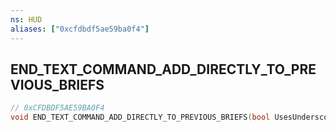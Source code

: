 ```yaml
---
ns: HUD
aliases: ["0xcfdbdf5ae59ba0f4"]
---
```

## END_TEXT_COMMAND_ADD_DIRECTLY_TO_PREVIOUS_BRIEFS

```c
// 0xCFDBDF5AE59BA0F4
void END_TEXT_COMMAND_ADD_DIRECTLY_TO_PREVIOUS_BRIEFS(bool UsesUnderscore);
```
